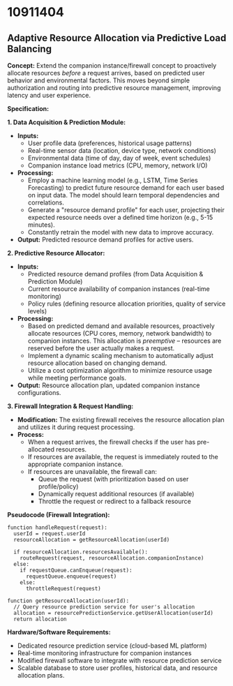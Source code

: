 # 10911404

## Adaptive Resource Allocation via Predictive Load Balancing

**Concept:** Extend the companion instance/firewall concept to proactively allocate resources *before* a request arrives, based on predicted user behavior and environmental factors. This moves beyond simple authorization and routing into predictive resource management, improving latency and user experience.

**Specification:**

**1. Data Acquisition & Prediction Module:**

*   **Inputs:**
    *   User profile data (preferences, historical usage patterns)
    *   Real-time sensor data (location, device type, network conditions)
    *   Environmental data (time of day, day of week, event schedules)
    *   Companion instance load metrics (CPU, memory, network I/O)
*   **Processing:**
    *   Employ a machine learning model (e.g., LSTM, Time Series Forecasting) to predict future resource demand for each user based on input data. The model should learn temporal dependencies and correlations.
    *   Generate a "resource demand profile" for each user, projecting their expected resource needs over a defined time horizon (e.g., 5-15 minutes).
    *   Constantly retrain the model with new data to improve accuracy.
*   **Output:** Predicted resource demand profiles for active users.

**2. Predictive Resource Allocator:**

*   **Inputs:**
    *   Predicted resource demand profiles (from Data Acquisition & Prediction Module)
    *   Current resource availability of companion instances (real-time monitoring)
    *   Policy rules (defining resource allocation priorities, quality of service levels)
*   **Processing:**
    *   Based on predicted demand and available resources, proactively allocate resources (CPU cores, memory, network bandwidth) to companion instances. This allocation is *preemptive* – resources are reserved before the user actually makes a request.
    *   Implement a dynamic scaling mechanism to automatically adjust resource allocation based on changing demand.
    *   Utilize a cost optimization algorithm to minimize resource usage while meeting performance goals.
*   **Output:** Resource allocation plan, updated companion instance configurations.

**3. Firewall Integration & Request Handling:**

*   **Modification:** The existing firewall receives the resource allocation plan and utilizes it during request processing.
*   **Process:**
    *   When a request arrives, the firewall checks if the user has pre-allocated resources.
    *   If resources are available, the request is immediately routed to the appropriate companion instance.
    *   If resources are unavailable, the firewall can:
        *   Queue the request (with prioritization based on user profile/policy)
        *   Dynamically request additional resources (if available)
        *   Throttle the request or redirect to a fallback resource

**Pseudocode (Firewall Integration):**

```
function handleRequest(request):
  userId = request.userId
  resourceAllocation = getResourceAllocation(userId)

  if resourceAllocation.resourcesAvailable():
    routeRequest(request, resourceAllocation.companionInstance)
  else:
    if requestQueue.canEnqueue(request):
      requestQueue.enqueue(request)
    else:
      throttleRequest(request)

function getResourceAllocation(userId):
  // Query resource prediction service for user's allocation
  allocation = resourcePredictionService.getUserAllocation(userId)
  return allocation
```

**Hardware/Software Requirements:**

*   Dedicated resource prediction service (cloud-based ML platform)
*   Real-time monitoring infrastructure for companion instances
*   Modified firewall software to integrate with resource prediction service
*   Scalable database to store user profiles, historical data, and resource allocation plans.
